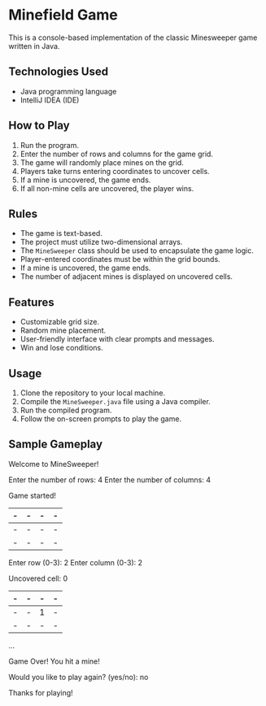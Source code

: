 # Minefield Game

This is a console-based implementation of the classic Minesweeper game written in Java.

## Technologies Used

- Java programming language
- IntelliJ IDEA (IDE)


## How to Play
1. Run the program.
2. Enter the number of rows and columns for the game grid.
3. The game will randomly place mines on the grid.
4. Players take turns entering coordinates to uncover cells.
5. If a mine is uncovered, the game ends.
6. If all non-mine cells are uncovered, the player wins.

## Rules
- The game is text-based.
- The project must utilize two-dimensional arrays.
- The `MineSweeper` class should be used to encapsulate the game logic.
- Player-entered coordinates must be within the grid bounds.
- If a mine is uncovered, the game ends.
- The number of adjacent mines is displayed on uncovered cells.

## Features
- Customizable grid size.
- Random mine placement.
- User-friendly interface with clear prompts and messages.
- Win and lose conditions.

## Usage
1. Clone the repository to your local machine.
2. Compile the `MineSweeper.java` file using a Java compiler.
3. Run the compiled program.
4. Follow the on-screen prompts to play the game.

## Sample Gameplay

Welcome to MineSweeper!

Enter the number of rows: 4
Enter the number of columns: 4

Game started!

| - | - | - | - |
| - | - | - | - |
| - | - | - | - |
| - | - | - | - |


Enter row (0-3): 2
Enter column (0-3): 2

Uncovered cell: 0

| - | - | - | - |
| - | - | - | - |
| - | - | 1| - |
| - | - | - | - |


...

Game Over! You hit a mine!

Would you like to play again? (yes/no): no

Thanks for playing!


